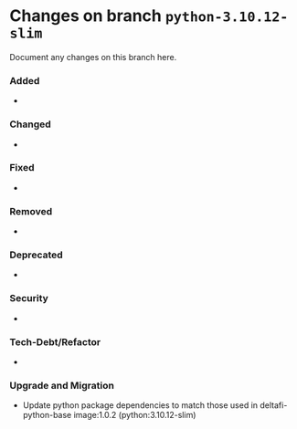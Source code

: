 # Changes on branch `python-3.10.12-slim`
Document any changes on this branch here.
### Added
- 

### Changed
- 

### Fixed
- 

### Removed
- 

### Deprecated
- 

### Security
- 

### Tech-Debt/Refactor
- 

### Upgrade and Migration
- Update python package dependencies to match those used in deltafi-python-base image:1.0.2 (python:3.10.12-slim)
